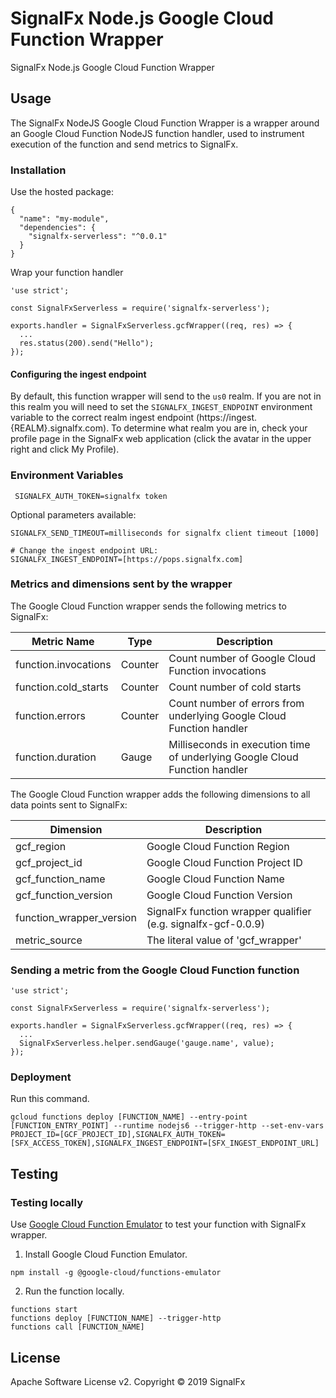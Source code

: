 # SignalFx Node.js Google Cloud Function Wrapper

SignalFx Node.js Google Cloud Function Wrapper

## Usage

The SignalFx NodeJS Google Cloud Function Wrapper is a wrapper around an Google Cloud Function NodeJS function handler, used to instrument execution of the function and send metrics to SignalFx.

### Installation

Use the hosted package:
```
{
  "name": "my-module",
  "dependencies": {
    "signalfx-serverless": "^0.0.1"
  }
}
```

Wrap your function handler
```
'use strict';

const SignalFxServerless = require('signalfx-serverless');

exports.handler = SignalFxServerless.gcfWrapper((req, res) => {
  ...
  res.status(200).send("Hello");
});
```

#### Configuring the ingest endpoint

By default, this function wrapper will send to the `us0` realm. If you are
not in this realm you will need to set the `SIGNALFX_INGEST_ENDPOINT` environment
variable to the correct realm ingest endpoint (https://ingest.{REALM}.signalfx.com).
To determine what realm you are in, check your profile page in the SignalFx
web application (click the avatar in the upper right and click My Profile).


### Environment Variables

```
 SIGNALFX_AUTH_TOKEN=signalfx token
```

Optional parameters available:
```
SIGNALFX_SEND_TIMEOUT=milliseconds for signalfx client timeout [1000]

# Change the ingest endpoint URL:
SIGNALFX_INGEST_ENDPOINT=[https://pops.signalfx.com]
```

### Metrics and dimensions sent by the wrapper

The Google Cloud Function wrapper sends the following metrics to SignalFx:

| Metric Name  | Type | Description |
| ------------- | ------------- | ---|
| function.invocations  | Counter  | Count number of Google Cloud Function invocations|
| function.cold_starts  | Counter  | Count number of cold starts|
| function.errors  | Counter  | Count number of errors from underlying Google Cloud Function handler|
| function.duration  | Gauge  | Milliseconds in execution time of underlying Google Cloud Function handler|

The Google Cloud Function wrapper adds the following dimensions to all data points sent to SignalFx:

| Dimension | Description |
| ------------- | ---|
| gcf_region  | Google Cloud Function Region  |
| gcf_project_id | Google Cloud Function Project ID  |
| gcf_function_name  | Google Cloud Function Name |
| gcf_function_version  | Google Cloud Function Version |
| function_wrapper_version  | SignalFx function wrapper qualifier (e.g. signalfx-gcf-0.0.9) |
| metric_source | The literal value of 'gcf_wrapper' |

### Sending a metric from the Google Cloud Function function

```
'use strict';

const SignalFxServerless = require('signalfx-serverless');

exports.handler = SignalFxServerless.gcfWrapper((req, res) => {
  ...
  SignalFxServerless.helper.sendGauge('gauge.name', value);
});
```

### Deployment

Run this command.
```
gcloud functions deploy [FUNCTION_NAME] --entry-point [FUNCTION_ENTRY_POINT] --runtime nodejs6 --trigger-http --set-env-vars PROJECT_ID=[GCF_PROJECT_ID],SIGNALFX_AUTH_TOKEN=[SFX_ACCESS_TOKEN],SIGNALFX_INGEST_ENDPOINT=[SFX_INGEST_ENDPOINT_URL]
```

## Testing

### Testing locally

Use [Google Cloud Function Emulator](https://cloud.google.com/functions/docs/emulator)
to test your function with SignalFx wrapper.

1) Install Google Cloud Function Emulator.
```
npm install -g @google-cloud/functions-emulator
```
2) Run the function locally.
```
functions start
functions deploy [FUNCTION_NAME] --trigger-http
functions call [FUNCTION_NAME]
```

## License

Apache Software License v2. Copyright © 2019 SignalFx
